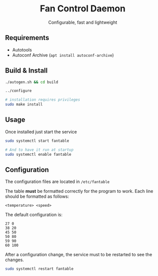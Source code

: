 <h1 align="center">Fan Control Daemon</h1>

<p align="center">Configurable, fast and lightweight</p>

## Requirements

- Autotools
- Autoconf Archive (`apt install autoconf-archive`)

## Build & Install

```sh
./autogen.sh && cd build

../configure

# installation requires privileges
sudo make install
```

## Usage

Once installed just start the service

```sh
sudo systemctl start fantable

# And to have it run at startup
sudo systemctl enable fantable
```

## Configuration

The configuration files are located in `/etc/fantable`

The table **must** be formatted correctly for the program to work.
Each line should be formatted as follows:

```
<temperature> <speed>
```

The default configuration is:

```
27 0
38 20
45 50
50 80
59 90
60 100
```

After a configuration change, the service must to be restarted to see the changes.

```sh
sudo systemctl restart fantable
```
